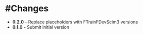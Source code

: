 #Changes
=======
+ **0.2.0** - Replace placeholders with FTrainFDevScim3 versions
+ **0.1.0** - Submit initial version
